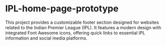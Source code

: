 # IPL-home-page-prototype
This project provides a customizable footer section designed for websites related to the Indian Premier League (IPL). It features a modern design with integrated Font Awesome icons, offering quick links to essential IPL information and social media platforms.
